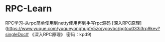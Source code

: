 # RPC-Learn
RPC学习-从rpc简单使用到netty使用再到手写rpc源码
[深入RPC原理](https://www.yuque.com/yuqueyonghupfv5zo/vgovbc/pgtou033i3rp9kev?singleDoc# 《深入RPC原理》 密码：kpd9)
